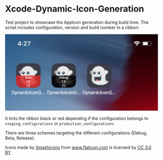 # Xcode-Dynamic-Icon-Generation
Test project to showcase the AppIcon generation during build time.
The script includes configuration, version and build number in a ribbon:

![](Resources/icons.png "Screenshot")

It tints the ribbon black or red depending if the configuration belongs to `staging_configurations` or `production_configurations`. 

There are three schemes targeting the different configurations (Debug, Beta, Release).

<div>Icons made by <a href="https://www.flaticon.com/authors/smashicons" title="Smashicons">Smashicons</a> from <a href="https://www.flaticon.com/"             title="Flaticon">www.flaticon.com</a> is licensed by <a href="http://creativecommons.org/licenses/by/3.0/"             title="Creative Commons BY 3.0" target="_blank">CC 3.0 BY</a></div>
